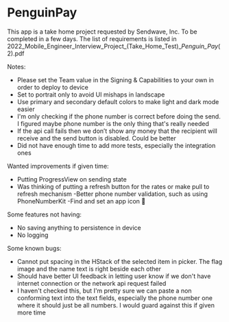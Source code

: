 # PenguinPay

This app is a take home project requested by Sendwave, Inc. To be completed in a few days. The list of requirements is listed in 2022_Mobile_Engineer_Interview_Project_(Take_Home_Test)__Penguin_Pay_(2).pdf

Notes:
- Please set the Team value in the Signing & Capabilities to your own in order to deploy to device
- Set to portrait only to avoid UI mishaps in landscape
- Use primary and secondary default colors to make light and dark mode easier
- I'm only checking if the phone number is correct before doing the send. I figured maybe phone number is the only thing that's really needed
- If the api call fails then we don’t show any money that the recipient will receive and the send button is disabled. Could be better
- Did not have enough time to add more tests, especially the integration ones

Wanted improvements if given time:
- Putting ProgressView on sending state
- Was thinking of putting a refresh button for the rates or make pull to refresh mechanism
-Better phone number validation, such as using PhoneNumberKit
-Find and set an app icon 🙂

Some features not having:
- No saving anything to persistence in device
- No logging

Some known bugs:
- Cannot put spacing in the HStack of the selected item in picker. The flag image and the name text is right beside each other 
- Should have better UI feedback in letting user know if we don't have internet connection or the network api request failed
- I haven't checked this, but I'm pretty sure we can paste a non conforming text into the text fields, especially the phone number one where it should just be all numbers. I would guard against this if given more time

